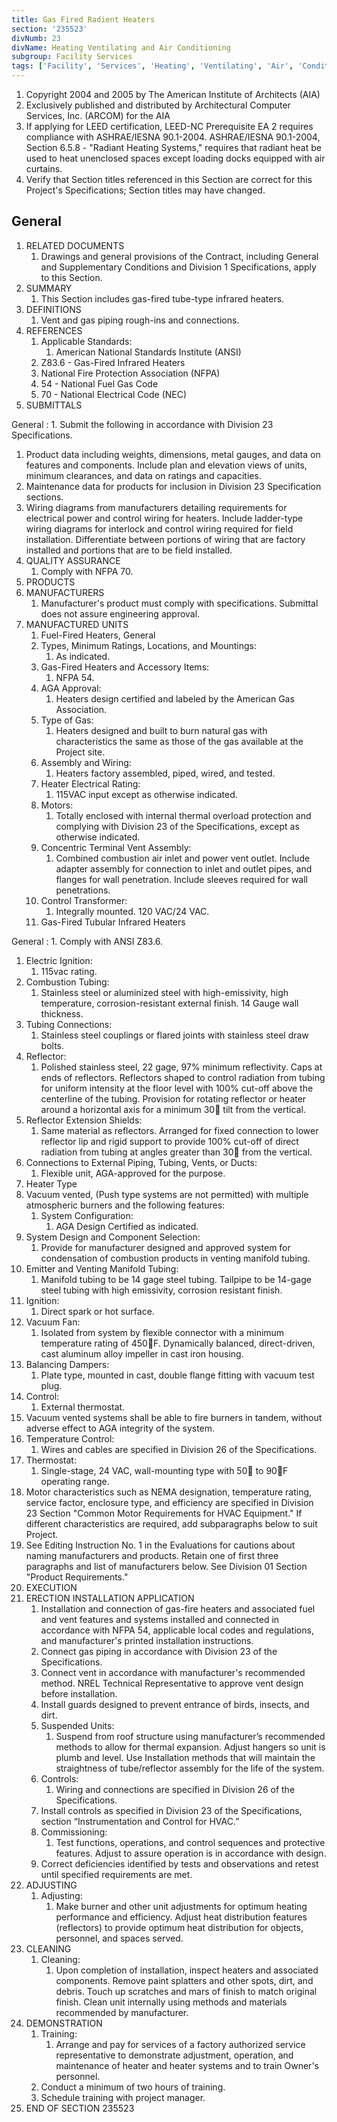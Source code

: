 ```yaml
---
title: Gas Fired Radient Heaters
section: '235523'
divNumb: 23
divName: Heating Ventilating and Air Conditioning
subgroup: Facility Services
tags: ['Facility', 'Services', 'Heating', 'Ventilating', 'Air', 'Conditioning', 'Gas', 'Fired', 'Radient', 'Heaters']
---
```


1. Copyright 2004 and 2005 by The American Institute of Architects (AIA)
1. Exclusively published and distributed by Architectural Computer Services, Inc. (ARCOM) for the AIA
1. If applying for LEED certification, LEED-NC Prerequisite EA 2 requires compliance with ASHRAE/IESNA 90.1-2004. ASHRAE/IESNA 90.1-2004, Section 6.5.8 - "Radiant Heating Systems," requires that radiant heat be used to heat unenclosed spaces except loading docks equipped with air curtains.
1. Verify that Section titles referenced in this Section are correct for this Project's Specifications; Section titles may have changed.

## General

1. RELATED DOCUMENTS
   1. Drawings and general provisions of the Contract, including General and Supplementary Conditions and Division 1 Specifications, apply to this Section.
1. SUMMARY
   1. This Section includes gas-fired tube-type infrared heaters.
1. DEFINITIONS
   1. Vent and gas piping rough-ins and connections.
1. REFERENCES
   1. Applicable Standards:
      1. American National Standards Institute (ANSI)
   1. Z83.6 - Gas-Fired Infrared Heaters
   1. National Fire Protection Association (NFPA)
   1. 54 - National Fuel Gas Code
   1. 70 - National Electrical Code (NEC)
1. SUBMITTALS

General
:
      1. Submit the following in accordance with Division 23 Specifications.
   1. Product data including weights, dimensions, metal gauges, and data on features and components. Include plan and elevation views of units, minimum clearances, and data on ratings and capacities.
   1. Maintenance data for products for inclusion in Division 23 Specification sections.
   1. Wiring diagrams from manufacturers detailing requirements for electrical power and control wiring for heaters. Include ladder-type wiring diagrams for interlock and control wiring required for field installation. Differentiate between portions of wiring that are factory installed and portions that are to be field installed.
1. QUALITY ASSURANCE
   1. Comply with NFPA 70.
1. PRODUCTS
1. MANUFACTURERS
   1. Manufacturer's product must comply with specifications. Submittal does not assure engineering approval.
1. MANUFACTURED UNITS
   1. Fuel-Fired Heaters, General
   1. Types, Minimum Ratings, Locations, and Mountings:
      1. As indicated.
   1. Gas-Fired Heaters and Accessory Items:
      1. NFPA 54.
   1. AGA Approval:
      1. Heaters design certified and labeled by the American Gas Association.
   1. Type of Gas:
      1. Heaters designed and built to burn natural gas with characteristics the same as those of the gas available at the Project site.
   1. Assembly and Wiring:
      1. Heaters factory assembled, piped, wired, and tested.
   1. Heater Electrical Rating:
      1. 115VAC input except as otherwise indicated.
   1. Motors:
      1. Totally enclosed with internal thermal overload protection and complying with Division 23 of the Specifications, except as otherwise indicated.
   1. Concentric Terminal Vent Assembly:
      1. Combined combustion air inlet and power vent outlet. Include adapter assembly for connection to inlet and outlet pipes, and flanges for wall penetration. Include sleeves required for wall penetrations.
   1. Control Transformer:
      1. Integrally mounted. 120 VAC/24 VAC.
   1. Gas-Fired Tubular Infrared Heaters

General
:
      1. Comply with ANSI Z83.6.
   1. Electric Ignition:
      1. 115vac rating.
   1. Combustion Tubing:
      1. Stainless steel or aluminized steel with high-emissivity, high temperature, corrosion-resistant external finish. 14 Gauge wall thickness.
   1. Tubing Connections:
      1. Stainless steel couplings or flared joints with stainless steel draw bolts.
   1. Reflector:
      1. Polished stainless steel, 22 gage, 97% minimum reflectivity. Caps at ends of reflectors. Reflectors shaped to control radiation from tubing for uniform intensity at the floor level with 100% cut-off above the centerline of the tubing. Provision for rotating reflector or heater around a horizontal axis for a minimum 30 tilt from the vertical.
   1. Reflector Extension Shields:
      1. Same material as reflectors. Arranged for fixed connection to lower reflector lip and rigid support to provide 100% cut-off of direct radiation from tubing at angles greater than 30 from the vertical.
   1. Connections to External Piping, Tubing, Vents, or Ducts:
      1. Flexible unit, AGA-approved for the purpose.
   1. Heater Type
   1. Vacuum vented, (Push type systems are not permitted) with multiple atmospheric burners and the following features:
      1. System Configuration:
         1. AGA Design Certified as indicated.
   1. System Design and Component Selection:
      1. Provide for manufacturer designed and approved system for condensation of combustion products in venting manifold tubing.
   1. Emitter and Venting Manifold Tubing:
      1. Manifold tubing to be 14 gage steel tubing. Tailpipe to be 14-gage steel tubing with high emissivity, corrosion resistant finish.
   1. Ignition:
      1. Direct spark or hot surface.
   1. Vacuum Fan:
      1. Isolated from system by flexible connector with a minimum temperature rating of 450F. Dynamically balanced, direct-driven, cast aluminum alloy impeller in cast iron housing.
   1. Balancing Dampers:
      1. Plate type, mounted in cast, double flange fitting with vacuum test plug.
   1. Control:
      1. External thermostat.
   1. Vacuum vented systems shall be able to fire burners in tandem, without adverse effect to AGA integrity of the system.
   1. Temperature Control:
      1. Wires and cables are specified in Division 26 of the Specifications.
   1. Thermostat:
      1. Single-stage, 24 VAC, wall-mounting type with 50 to 90F operating range.
1. Motor characteristics such as NEMA designation, temperature rating, service factor, enclosure type, and efficiency are specified in Division 23 Section "Common Motor Requirements for HVAC Equipment." If different characteristics are required, add subparagraphs below to suit Project.
1. See Editing Instruction No. 1 in the Evaluations for cautions about naming manufacturers and products. Retain one of first three paragraphs and list of manufacturers below. See Division 01 Section "Product Requirements."
1. EXECUTION
1. ERECTION INSTALLATION APPLICATION
   1. Installation and connection of gas-fire heaters and associated fuel and vent features and systems installed and connected in accordance with NFPA 54, applicable local codes and regulations, and manufacturer's printed installation instructions.
   1. Connect gas piping in accordance with Division 23 of the Specifications.
   1. Connect vent in accordance with manufacturer's recommended method. NREL Technical Representative to approve vent design before installation.
   1. Install guards designed to prevent entrance of birds, insects, and dirt.
   1. Suspended Units:
      1. Suspend from roof structure using manufacturer’s recommended methods to allow for thermal expansion. Adjust hangers so unit is plumb and level. Use Installation methods that will maintain the straightness of tube/reflector assembly for the life of the system.
   1. Controls:
      1. Wiring and connections are specified in Division 26 of the Specifications.
   1. Install controls as specified in Division 23 of the Specifications, section “Instrumentation and Control for HVAC.”
   1. Commissioning:
      1. Test functions, operations, and control sequences and protective features. Adjust to assure operation is in accordance with design.
   1. Correct deficiencies identified by tests and observations and retest until specified requirements are met.
1. ADJUSTING
   1. Adjusting:
      1. Make burner and other unit adjustments for optimum heating performance and efficiency. Adjust heat distribution features (reflectors) to provide optimum heat distribution for objects, personnel, and spaces served.
1. CLEANING
   1. Cleaning:
      1. Upon completion of installation, inspect heaters and associated components. Remove paint splatters and other spots, dirt, and debris. Touch up scratches and mars of finish to match original finish. Clean unit internally using methods and materials recommended by manufacturer.
1. DEMONSTRATION
   1. Training:
      1. Arrange and pay for services of a factory authorized service representative to demonstrate adjustment, operation, and maintenance of heater and heater systems and to train Owner's personnel.
   1. Conduct a minimum of two hours of training.
   1. Schedule training with project manager.
1. END OF SECTION 235523

